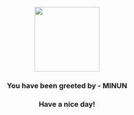 <p align="center">
            <img src="https://raw.githubusercontent.com/PokeAPI/sprites/master/sprites/pokemon/312.png" width="150" height="150">
          </p>
          <h3 align="center">You have been greeted by - <b>MINUN</b></h3>
          <h3 align="center">Have a nice day!</h3>
